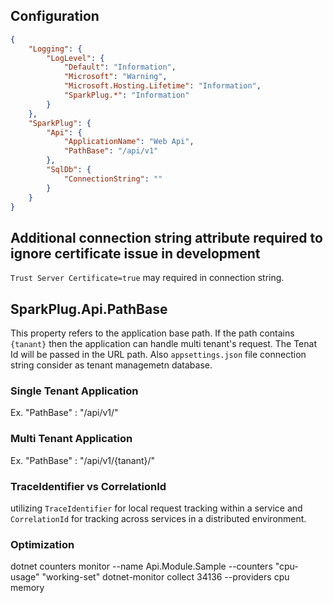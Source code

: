 

## Configuration

```json
{
    "Logging": {
        "LogLevel": {
            "Default": "Information",
            "Microsoft": "Warning",
            "Microsoft.Hosting.Lifetime": "Information",
            "SparkPlug.*": "Information"
        }
    },
    "SparkPlug": {
        "Api": {
            "ApplicationName": "Web Api",
            "PathBase": "/api/v1"
        },
        "SqlDb": {
            "ConnectionString": ""
        }
    }
}
```

## Additional connection string attribute required to ignore certificate issue in development
`Trust Server Certificate=true` may required in connection string.

## SparkPlug.Api.PathBase

This property refers to the application base path. If the path contains `{tanant}` then the application can handle multi tenant's request. The Tenat Id will be passed in the URL path. Also `appsettings.json` file connection string consider as tenant managemetn database.

### Single Tenant Application
Ex. "PathBase" : "/api/v1/"

### Multi Tenant Application
Ex. "PathBase" : "/api/v1/{tanant}/"

### TraceIdentifier vs CorrelationId

utilizing `TraceIdentifier` for local request tracking within a service and `CorrelationId` for tracking across services in a distributed environment.


### Optimization

dotnet counters monitor --name Api.Module.Sample --counters "cpu-usage" "working-set"
dotnet-monitor collect 34136 --providers cpu memory